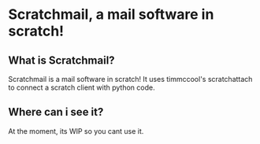 # Scratchmail, a mail software in scratch!

## What is Scratchmail?
Scratchmail is a mail software in scratch! It uses timmccool's scratchattach to connect a scratch client with python code.

## Where can i see it?
At the moment, its WIP so you cant use it.
